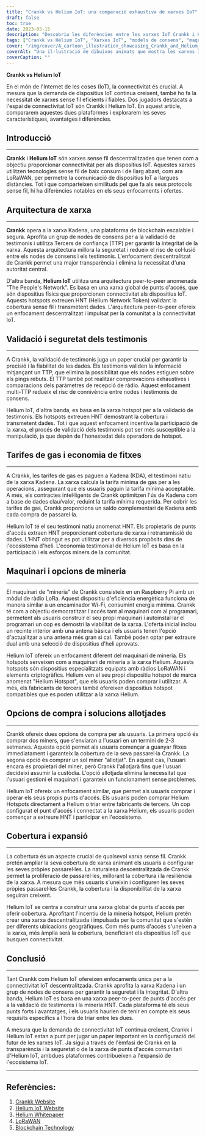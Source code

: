 ```yaml
---
title: "Crankk vs Helium IoT: una comparació exhaustiva de xarxes IoT"
draft: false
toc: true
date: 2023-05-15
description: "Descobriu les diferències entre les xarxes IoT Crankk i Helium, els seus models de consens, el maquinari de mineria, les tarifes del gas i molt més."
tags: ["Crankk vs Helium IoT", "Xarxes IoT", "models de consens", "maquinari de mineria", "tarifes de gas", "cadena de blocs", "LoRaWAN", "Connectivitat IoT", "comunicació sense fils", "Internet de les coses", "xarxes descentralitzades", "dispositius de baixa potència", "Solucions IoT", "dispositius intel·ligents", "Aplicacions IoT", "transmissió de dades", "solucions de connectivitat", "Tecnologia IoT", "comparació de xarxes", "xarxes sense fil"]
cover: "/img/cover/A_cartoon_illustration_showcasing_Crankk_and_Helium_IoT.png"
coverAlt: "Una il·lustració de dibuixos animats que mostra les xarxes IoT Crankk i Helium que connecten dispositius intel·ligents en un entorn descentralitzat i sense fil."
coverCaption: ""
---
```


**Crankk vs Helium IoT**

En el món de l'Internet de les coses (IoT), la connectivitat és crucial. A mesura que la demanda de dispositius IoT continua creixent, també ho fa la necessitat de xarxes sense fil eficients i fiables. Dos jugadors destacats a l'espai de connectivitat IoT són Crankk i Helium IoT. En aquest article, compararem aquestes dues plataformes i explorarem les seves característiques, avantatges i diferències.

## Introducció

______

**Crankk** i **Helium IoT** són xarxes sense fil descentralitzades que tenen com a objectiu proporcionar connectivitat per als dispositius IoT. Aquestes xarxes utilitzen tecnologies sense fil de baix consum i de llarg abast, com ara LoRaWAN, per permetre la comunicació de dispositius IoT a llargues distàncies. Tot i que comparteixen similituds pel que fa als seus protocols sense fil, hi ha diferències notables en els seus enfocaments i ofertes.

## Arquitectura de xarxa

______

**Crankk** opera a la xarxa Kadena, una plataforma de blockchain escalable i segura. Aprofita un grup de nodes de consens per a la validació de testimonis i utilitza Tercers de confiança (TTP) per garantir la integritat de la xarxa. Aquesta arquitectura millora la seguretat i redueix el risc de col·lusió entre els nodes de consens i els testimonis. L'enfocament descentralitzat de Crankk permet una major transparència i elimina la necessitat d'una autoritat central.

D'altra banda, **Helium IoT** utilitza una arquitectura peer-to-peer anomenada "The People's Network". Es basa en una xarxa global de punts d'accés, que són dispositius físics que proporcionen connectivitat als dispositius IoT. Aquests hotspots extreuen HNT (Helium Network Token) validant la cobertura sense fil i transmetent dades. L'arquitectura peer-to-peer ofereix un enfocament descentralitzat i impulsat per la comunitat a la connectivitat IoT.

## Validació i seguretat dels testimonis

______

A Crankk, la validació de testimonis juga un paper crucial per garantir la precisió i la fiabilitat de les dades. Els testimonis validen la informació mitjançant un TTP, que elimina la possibilitat que els nodes estiguen sobre els pings rebuts. El TTP també pot realitzar comprovacions exhaustives i comparacions dels paràmetres de recepció de ràdio. Aquest enfocament multi-TTP redueix el risc de connivència entre nodes i testimonis de consens.

Helium IoT, d'altra banda, es basa en la xarxa hotspot per a la validació de testimonis. Els hotspots extreuen HNT demostrant la cobertura i transmetent dades. Tot i que aquest enfocament incentiva la participació de la xarxa, el procés de validació dels testimonis pot ser més susceptible a la manipulació, ja que depèn de l'honestedat dels operadors de hotspot.

## Tarifes de gas i economia de fitxes

______

A Crankk, les tarifes de gas es paguen a Kadena (KDA), el testimoni natiu de la xarxa Kadena. La xarxa calcula la tarifa mínima de gas per a les operacions, assegurant que els usuaris paguin la tarifa mínima acceptable. A més, els contractes intel·ligents de Crankk optimitzen l'ús de Kadena com a base de dades clau/valor, reduint la tarifa mínima requerida. Per cobrir les tarifes de gas, Crankk proporciona un saldo complementari de Kadena amb cada compra de passarel·la.

Helium IoT té el seu testimoni natiu anomenat HNT. Els propietaris de punts d'accés extraen HNT proporcionant cobertura de xarxa i retransmissió de dades. L'HNT obtingut es pot utilitzar per a diversos propòsits dins de l'ecosistema d'heli. L'economia testimonial de Helium IoT es basa en la participació i els esforços miners de la comunitat.

## Maquinari i opcions de mineria

______

El maquinari de "mineria" de Crankk consisteix en un Raspberry Pi amb un mòdul de ràdio LoRa. Aquest dispositiu d'eficiència energètica funciona de manera similar a un encaminador Wi-Fi, consumint energia mínima. Crankk té com a objectiu democratitzar l'accés tant al maquinari com al programari, permetent als usuaris construir el seu propi maquinari i autoinstal·lar el programari un cop es demostri la viabilitat de la xarxa. L'oferta inicial inclou un recinte interior amb una antena bàsica i els usuaris tenen l'opció d'actualitzar a una antena més gran si cal. També poden optar per extraure dual amb una selecció de dispositius d'heli aprovats.

Helium IoT ofereix un enfocament diferent del maquinari de mineria. Els hotspots serveixen com a maquinari de mineria a la xarxa Helium. Aquests hotspots són dispositius especialitzats equipats amb ràdios LoRaWAN i elements criptogràfics. Helium ven el seu propi dispositiu hotspot de marca anomenat "Helium Hotspot", que els usuaris poden comprar i utilitzar. A més, els fabricants de tercers també ofereixen dispositius hotspot compatibles que es poden utilitzar a la xarxa Helium.

## Opcions de compra i solucions allotjades

______

Crankk ofereix dues opcions de compra per als usuaris. La primera opció és comprar dos miners, que s'enviaran a l'usuari en un termini de 2-3 setmanes. Aquesta opció permet als usuaris començar a guanyar fitxes immediatament i garanteix la cobertura de la seva passarel·la Crankk. La segona opció és comprar un sol miner "allotjat". En aquest cas, l'usuari encara és propietari del miner, però Crankk l'allotjarà fins que l'usuari decideixi assumir la custòdia. L'opció allotjada elimina la necessitat que l'usuari gestioni el maquinari i garanteix un funcionament sense problemes.

Helium IoT ofereix un enfocament similar, que permet als usuaris comprar i operar els seus propis punts d'accés. Els usuaris poden comprar Helium Hotspots directament a Helium o triar entre fabricants de tercers. Un cop configurat el punt d'accés i connectat a la xarxa Helium, els usuaris poden començar a extreure HNT i participar en l'ecosistema.

## Cobertura i expansió

______

La cobertura és un aspecte crucial de qualsevol xarxa sense fil. Crankk pretén ampliar la seva cobertura de xarxa animant els usuaris a configurar les seves pròpies passarel·les. La naturalesa descentralitzada de Crankk permet la proliferació de passarel·les, millorant la cobertura i la resiliència de la xarxa. A mesura que més usuaris s'uneixin i configuren les seves pròpies passarel·les Crankk, la cobertura i la disponibilitat de la xarxa seguiran creixent.

Helium IoT se centra a construir una xarxa global de punts d'accés per oferir cobertura. Aprofitant l'incentiu de la mineria hotspot, Helium pretén crear una xarxa descentralitzada i impulsada per la comunitat que s'estén per diferents ubicacions geogràfiques. Com més punts d'accés s'uneixen a la xarxa, més àmplia serà la cobertura, beneficiant els dispositius IoT que busquen connectivitat.


## Conclusió

______

Tant Crankk com Helium IoT ofereixen enfocaments únics per a la connectivitat IoT descentralitzada. Crankk aprofita la xarxa Kadena i un grup de nodes de consens per garantir la seguretat i la integritat. D'altra banda, Helium IoT es basa en una xarxa peer-to-peer de punts d'accés per a la validació de testimonis i la mineria HNT. Cada plataforma té els seus punts forts i avantatges, i els usuaris haurien de tenir en compte els seus requisits específics a l'hora de triar entre les dues.

A mesura que la demanda de connectivitat IoT continua creixent, Crankk i Helium IoT estan a punt per jugar un paper important en la configuració del futur de les xarxes IoT. Ja sigui a través de l'èmfasi de Crankk en la transparència i la seguretat o de la xarxa de punts d'accés comunitari d'Helium IoT, ambdues plataformes contribueixen a l'expansió de l'ecosistema IoT.

______

## Referències:

1. [Crankk Website](https://crankk.io/)
2. [Helium IoT Website](https://www.helium.com/)
3. [Helium Whitepaper](https://whitepaper.io/document/649/helium-whitepaper)
4. [LoRaWAN](https://lora-alliance.org/about-lorawan)
5. [Blockchain Technology](https://www.investopedia.com/terms/b/blockchain.asp)
